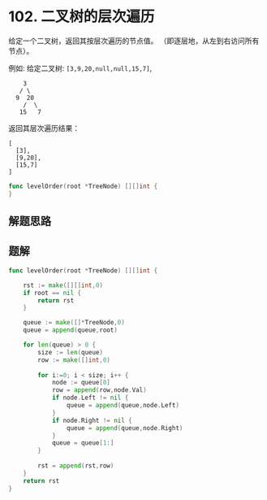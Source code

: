 # 102. 二叉树的层次遍历
给定一个二叉树，返回其按层次遍历的节点值。 （即逐层地，从左到右访问所有节点）。  

例如:
给定二叉树: ```[3,9,20,null,null,15,7]```,
```
    3
   / \
  9  20
    /  \
   15   7
```
返回其层次遍历结果：
```
[
  [3],
  [9,20],
  [15,7]
]
```


```go
func levelOrder(root *TreeNode) [][]int {
}
```

## 解题思路

## 题解

```go
func levelOrder(root *TreeNode) [][]int {

    rst := make([][]int,0)
    if root == nil {
        return rst
    }

    queue := make([]*TreeNode,0)
    queue = append(queue,root)

    for len(queue) > 0 {
        size := len(queue)
        row := make([]int,0)
        
        for i:=0; i < size; i++ {
            node := queue[0]
            row = append(row,node.Val)
            if node.Left != nil {
                queue = append(queue,node.Left)
            }
            if node.Right != nil {
                queue = append(queue,node.Right)
            }
            queue = queue[1:]
        }
        
        rst = append(rst,row)
    }
    return rst
}
```
